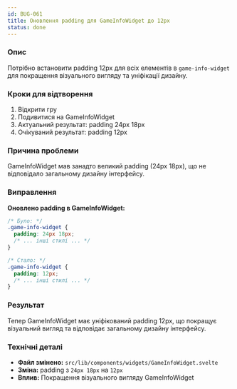 ```yaml
---
id: BUG-061
title: Оновлення padding для GameInfoWidget до 12px
status: done
---
```


### Опис

Потрібно встановити padding 12px для всіх елементів в `game-info-widget` для покращення візуального вигляду та уніфікації дизайну.

### Кроки для відтворення

1. Відкрити гру
2. Подивитися на GameInfoWidget
3. Актуальний результат: padding 24px 18px
4. Очікуваний результат: padding 12px

### Причина проблеми

GameInfoWidget мав занадто великий padding (24px 18px), що не відповідало загальному дизайну інтерфейсу.

### Виправлення

**Оновлено padding в GameInfoWidget:**

```css
/* Було: */
.game-info-widget {
  padding: 24px 18px;
  /* ... інші стилі ... */
}

/* Стало: */
.game-info-widget {
  padding: 12px;
  /* ... інші стилі ... */
}
```

### Результат

Тепер GameInfoWidget має уніфікований padding 12px, що покращує візуальний вигляд та відповідає загальному дизайну інтерфейсу.

### Технічні деталі

- **Файл змінено:** `src/lib/components/widgets/GameInfoWidget.svelte`
- **Зміна:** padding з `24px 18px` на `12px`
- **Вплив:** Покращення візуального вигляду GameInfoWidget 
